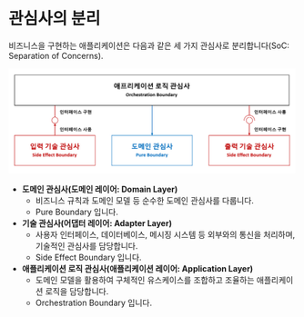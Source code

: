 # 관심사의 분리

비즈니스을 구현하는 애플리케이션은 다음과 같은 세 가지 관심사로 분리합니다(SoC: Separation of Concerns).

![](./separation_of_concerns-hexagonal_architecture.png)

- **도메인 관심사(도메인 레이어: Domain Layer)**
  - 비즈니스 규칙과 도메인 모델 등 순수한 도메인 관심사를 다룹니다.
  - Pure Boundary 입니다.
- **기술 관심사(어댑터 레이어: Adapter Layer)**
  - 사용자 인터페이스, 데이터베이스, 메시징 시스템 등 외부와의 통신을 처리하며, 기술적인 관심사를 담당합니다.
  - Side Effect Boundary 입니다.
- **애플리케이션 로직 관심사(애플리케이션 레이어: Application Layer)**
  - 도메인 모델을 활용하여 구체적인 유스케이스를 조합하고 조율하는 애플리케이션 로직을 담당합니다.
  - Orchestration Boundary 입니다.

